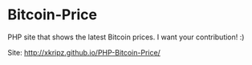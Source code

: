 Bitcoin-Price
=============

PHP site that shows the latest Bitcoin prices.
I want your contribution! :)

Site: http://xkripz.github.io/PHP-Bitcoin-Price/
